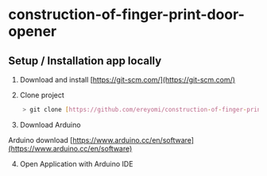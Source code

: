 # construction-of-finger-print-door-opener

## Setup / Installation app locally

1. Download and install [https://git-scm.com/](https://git-scm.com/)

2. Clone project

```bash
    > git clone [https://github.com/ereyomi/construction-of-finger-print-door-opener.git](https://github.com/ereyomi/construction-of-finger-print-door-opener.git)
```

3. Download Arduino

Arduino download [https://www.arduino.cc/en/software](https://www.arduino.cc/en/software)

4. Open Application with Arduino IDE
